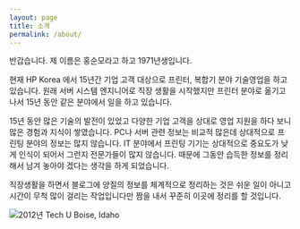 ```yaml
---
layout: page
title: 소개
permalink: /about/
---
```


반갑습니다. 제 이름은 홍순모라고 하고 1971년생입니다.

현재 HP Korea 에서 15년간 기업 고객 대상으로 프린터, 복합기 분야 기술영업을 하고 있습니다. 원래 서버 시스템 엔지니어로 직장 생활을 시작했지만 프린터 분야로 옮기고 나서 15년 동안 같은 분야에서 일을 하고 있습니다.

15년 동안 많은 기술의 발전이 있었고 다양한 기업 고객을 상대로 영업 지원을 하다 보니 많은 경험과 지식이 쌓였습니다. PC나 서버 관련 정보는 비교적 많은데 상대적으로 프린팅 분야의 정보는 많지 않습니다. IT 분야에서 프린팅 기기는 상대적으로 중요도가 낮게 인식이 되어서 그런지 전문가들이 많지 않습니다. 때문에 그동안 습득한 정보를 정리해서 남겨 놓아야 겠다는 생각을 하게 되었습니다.

직장생활을 하면서 블로그에 양질의 정보를 체계적으로 정리하는 것은 쉬운 일이 아니고 시간이 무척 많이 걸리는 작업입니다만 짬을 내서 꾸준히 이곳에 정리를 할 것입니다. 

![2012년 Tech U Boise, Idaho](../images/About_Me.JPG)